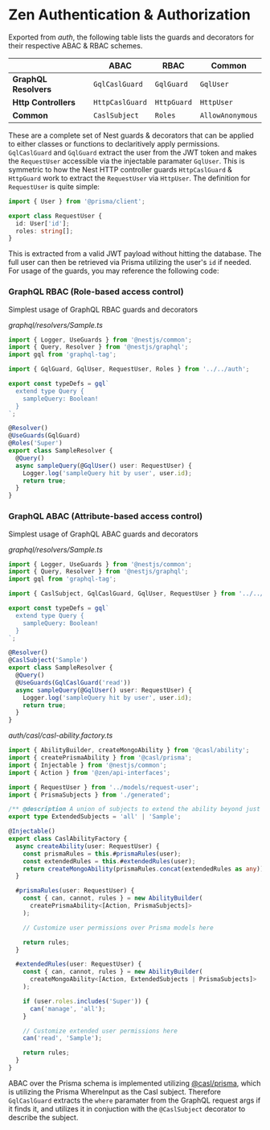 # Zen Authentication & Authorization
Exported from *auth*, the following table lists the guards and decorators for their respective ABAC & RBAC schemes.

|                       | ABAC            | RBAC        | Common           |
|-----------------------|-----------------|-------------|------------------|
| **GraphQL Resolvers** | `GqlCaslGuard`  | `GqlGuard`  | `GqlUser`        |
| **Http Controllers**  | `HttpCaslGuard` | `HttpGuard` | `HttpUser`       |
| **Common**            | `CaslSubject`   | `Roles`     | `AllowAnonymous` |

These are a complete set of Nest guards & decorators that can be applied to either classes or functions to declaritively apply permissions.
`GqlCaslGuard` and `GqlGuard` extract the user from the JWT token and makes the `RequestUser` accessible via the injectable paramater `GqlUser`.  This is symmetric to how the Nest HTTP controller guards `HttpCaslGuard` & `HttpGuard` work to extract the `RequestUser` via `HttpUser`.  The definition for `RequestUser` is quite simple:

```ts
import { User } from '@prisma/client';

export class RequestUser {
  id: User['id'];
  roles: string[];
}
```

This is extracted from a valid JWT payload without hitting the database.  The full user can then be retrieved via Prisma utilizing the user's `id` if needed.  For usage of the guards, you may reference the following code:

### GraphQL RBAC (Role-based access control)

Simplest usage of GraphQL RBAC guards and decorators

*graphql/resolvers/Sample.ts*
```ts
import { Logger, UseGuards } from '@nestjs/common';
import { Query, Resolver } from '@nestjs/graphql';
import gql from 'graphql-tag';

import { GqlGuard, GqlUser, RequestUser, Roles } from '../../auth';

export const typeDefs = gql`
  extend type Query {
    sampleQuery: Boolean!
  }
`;

@Resolver()
@UseGuards(GqlGuard)
@Roles('Super')
export class SampleResolver {
  @Query()
  async sampleQuery(@GqlUser() user: RequestUser) {
    Logger.log('sampleQuery hit by user', user.id);
    return true;
  }
}
```

### GraphQL ABAC (Attribute-based access control)
Simplest usage of GraphQL ABAC guards and decorators

*graphql/resolvers/Sample.ts*
```ts
import { Logger, UseGuards } from '@nestjs/common';
import { Query, Resolver } from '@nestjs/graphql';
import gql from 'graphql-tag';

import { CaslSubject, GqlCaslGuard, GqlUser, RequestUser } from '../../auth';

export const typeDefs = gql`
  extend type Query {
    sampleQuery: Boolean!
  }
`;

@Resolver()
@CaslSubject('Sample')
export class SampleResolver {
  @Query()
  @UseGuards(GqlCaslGuard('read'))
  async sampleQuery(@GqlUser() user: RequestUser) {
    Logger.log('sampleQuery hit by user', user.id);
    return true;
  }
}
```

*auth/casl/casl-ability.factory.ts*
```ts
import { AbilityBuilder, createMongoAbility } from '@casl/ability';
import { createPrismaAbility } from '@casl/prisma';
import { Injectable } from '@nestjs/common';
import { Action } from '@zen/api-interfaces';

import { RequestUser } from '../models/request-user';
import { PrismaSubjects } from './generated';

/** @description A union of subjects to extend the ability beyond just Prisma models */
export type ExtendedSubjects = 'all' | 'Sample';

@Injectable()
export class CaslAbilityFactory {
  async createAbility(user: RequestUser) {
    const prismaRules = this.#prismaRules(user);
    const extendedRules = this.#extendedRules(user);
    return createMongoAbility(prismaRules.concat(extendedRules as any));
  }

  #prismaRules(user: RequestUser) {
    const { can, cannot, rules } = new AbilityBuilder(
      createPrismaAbility<[Action, PrismaSubjects]>
    );

    // Customize user permissions over Prisma models here

    return rules;
  }

  #extendedRules(user: RequestUser) {
    const { can, cannot, rules } = new AbilityBuilder(
      createMongoAbility<[Action, ExtendedSubjects | PrismaSubjects]>
    );

    if (user.roles.includes('Super')) {
      can('manage', 'all');
    }

    // Customize extended user permissions here
    can('read', 'Sample');

    return rules;
  }
}
```

ABAC over the Prisma schema is implemented utilizing [@casl/prisma](https://casl.js.org/v6/en/package/casl-prisma), which is utilizing the Prisma WhereInput as the Casl subject. Therefore `GqlCaslGuard` extracts the `where` paramater from the GraphQL request args if it finds it, and utilizes it in conjuction with the `@CaslSubject` decorator to describe the subject.